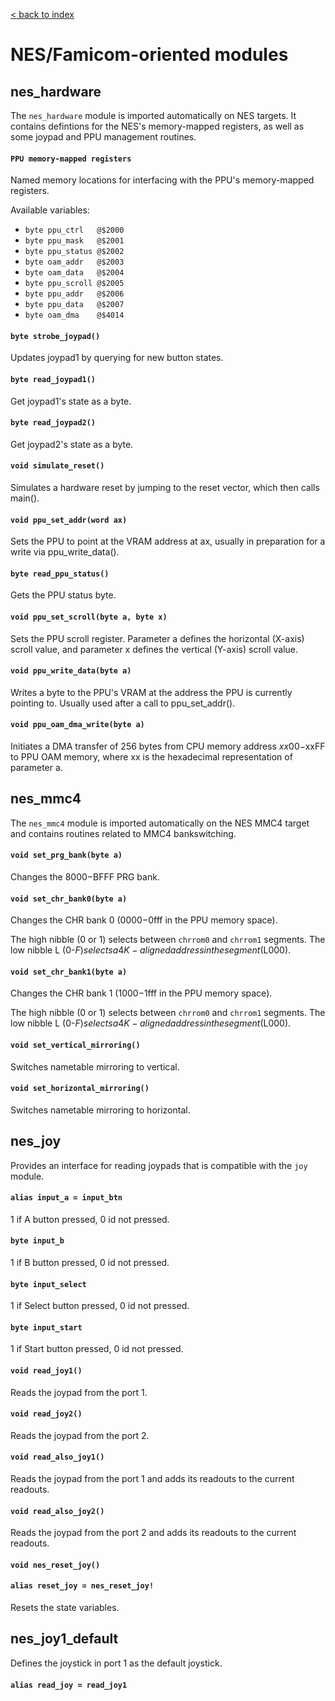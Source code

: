 [< back to index](../doc_index.md)

# NES/Famicom-oriented modules

## nes_hardware

The `nes_hardware` module is imported automatically on NES targets. 
It contains defintions for the NES's memory-mapped registers, as well 
as some joypad and PPU management routines. 

#### `PPU memory-mapped registers`

Named memory locations for interfacing with the PPU's memory-mapped registers.

Available variables:

*    `byte ppu_ctrl   @$2000`
*    `byte ppu_mask   @$2001`
*    `byte ppu_status @$2002`
*    `byte oam_addr   @$2003`
*    `byte oam_data   @$2004`
*    `byte ppu_scroll @$2005`
*    `byte ppu_addr   @$2006`
*    `byte ppu_data   @$2007`
*    `byte oam_dma    @$4014`

#### `byte strobe_joypad()`

Updates joypad1 by querying for new button states.

#### `byte read_joypad1()`

Get joypad1's state as a byte.

#### `byte read_joypad2()`

Get joypad2's state as a byte.

#### `void simulate_reset()`

Simulates a hardware reset by jumping to the reset vector,
which then calls main().

#### `void ppu_set_addr(word ax)`

Sets the PPU to point at the VRAM address at ax, usually in preparation 
for a write via ppu_write_data().

#### `byte read_ppu_status()`

Gets the PPU status byte.

#### `void ppu_set_scroll(byte a, byte x)`

Sets the PPU scroll register. Parameter a defines the horizontal 
(X-axis) scroll value, and parameter x defines the vertical (Y-axis) 
scroll value.

#### `void ppu_write_data(byte a)`

Writes a byte to the PPU's VRAM at the address the PPU 
is currently pointing to. Usually used after a call to ppu_set_addr(). 

#### `void ppu_oam_dma_write(byte a)`

Initiates a DMA transfer of 256 bytes from CPU memory address $xx00-$xxFF 
to PPU OAM memory, where xx is the hexadecimal representation of parameter a.

## nes_mmc4

The `nes_mmc4` module is imported automatically on the NES MMC4 target 
and contains routines related to MMC4 bankswitching.

#### `void set_prg_bank(byte a)`

Changes the $8000-$BFFF PRG bank.

#### `void set_chr_bank0(byte a)`

Changes the CHR bank 0 ($0000-$0fff in the PPU memory space).

The high nibble (0 or 1) selects between `chrrom0` and `chrrom1` segments.
The low nibble L (0-$F) selects a 4K-aligned address in the segment ($L000).

#### `void set_chr_bank1(byte a)`

Changes the CHR bank 1 ($1000-$1fff in the PPU memory space).

The high nibble (0 or 1) selects between `chrrom0` and `chrrom1` segments.
The low nibble L (0-$F) selects a 4K-aligned address in the segment ($L000).

#### `void set_vertical_mirroring()`

Switches nametable mirroring to vertical.

#### `void set_horizontal_mirroring()`

Switches nametable mirroring to horizontal.

## nes_joy

Provides an interface for reading joypads that is compatible with the `joy` module.

#### `alias input_a = input_btn`

1 if A button pressed, 0 id not pressed.

#### `byte input_b`

1 if B button pressed, 0 id not pressed.

#### `byte input_select`

1 if Select button pressed, 0 id not pressed.

#### `byte input_start`

1 if Start button pressed, 0 id not pressed.

#### `void read_joy1()`

Reads the joypad from the port 1.

#### `void read_joy2()`

Reads the joypad from the port 2.

#### `void read_also_joy1()`

Reads the joypad from the port 1 and adds its readouts to the current readouts.

#### `void read_also_joy2()`

Reads the joypad from the port 2 and adds its readouts to the current readouts.

#### `void nes_reset_joy()`
#### `alias reset_joy = nes_reset_joy!`

Resets the state variables.

## nes_joy1_default

Defines the joystick in port 1 as the default joystick.

#### `alias read_joy = read_joy1`
